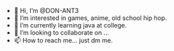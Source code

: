 - 👋 Hi, I’m @DON-ANT3
- 👀 I’m interested in games, anime, old school hip hop.
- 🌱 I’m currently learning java at college.
- 💞️ I’m looking to collaborate on ...
- 📫 How to reach me... just dm me.

<!---
DON-ANT3/DON-ANT3 is a ✨ special ✨ repository because its `README.md` (this file) appears on your GitHub profile.
You can click the Preview link to take a look at your changes.
--->
